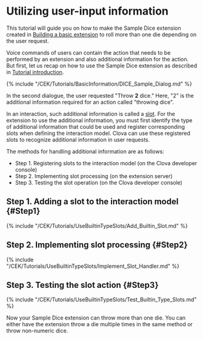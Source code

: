 # Utilizing user-input information
This tutorial will guide you on how to make the Sample Dice extension created in [Building a basic extension](/CEK/Tutorials/Build_Simple_Extension.md) to roll more than one die depending on the user request. 

Voice commands of users can contain the action that needs to be performed by an extension and also additional information for the action. But first, let us recap on how to use the Sample Dice extension as described in [Tutorial introduction](/CEK/Tutorials/Introduction.md).

{% include "/CEK/Tutorials/BasicInformation/DICE_Sample_Dialog.md" %}

In the second dialogue, the user requested "Throw **2** dice." Here, "2" is the additional information required for an action called "throwing dice".

In an interaction, such additional information is called a [slot](/Design/Design_Guideline_For_Extension.md#Slot). For the extension to use the additional information, you must first identify the type of additional information that could be used and register corresponding slots when defining the interaction model. Clova can use these registered slots to recognize additional information in user requests.

The methods for handling additional information are as follows:
* Step 1. Registering slots to the interaction model (on the Clova developer console)
* Step 2. Implementing slot processing (on the extension server)
* Step 3. Testing the slot operation (on the Clova developer console)

## Step 1. Adding a slot to the interaction model {#Step1}
{% include "/CEK/Tutorials/UseBuiltinTypeSlots/Add_Builtin_Slot.md" %}

## Step 2. Implementing slot processing {#Step2}
{% include "/CEK/Tutorials/UseBuiltinTypeSlots/Implement_Slot_Handler.md" %}

## Step 3. Testing the slot action {#Step3}
{% include "/CEK/Tutorials/UseBuiltinTypeSlots/Test_Builtin_Type_Slots.md" %}

Now your Sample Dice extension can throw more than one die.
You can either have the extension throw a die multiple times in the same method or throw non-numeric dice.
